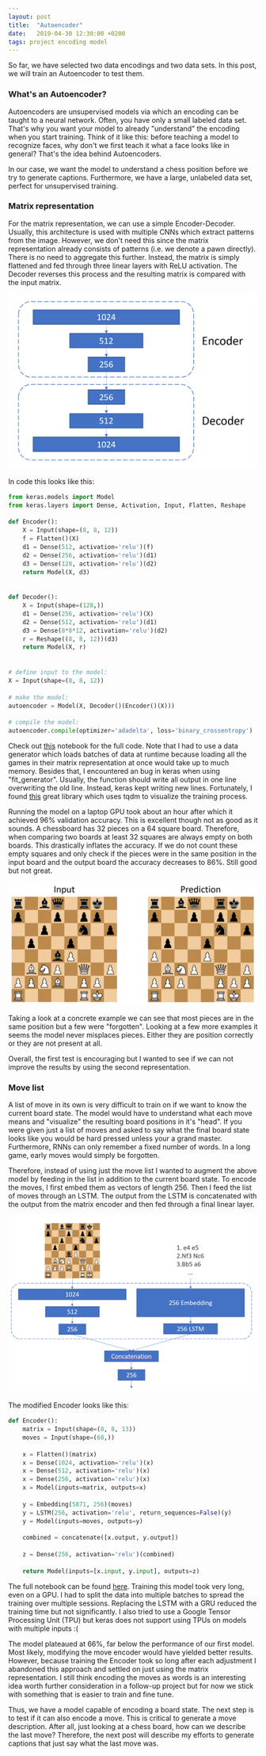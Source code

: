 ```yaml
---
layout: post
title:  "Autoencoder"
date:   2019-04-30 12:30:00 +0200
tags: project encoding model
---
```

So far, we have selected two data encodings and two data sets.
In this post, we will train an Autoencoder to test them.

### What's an Autoencoder?
Autoencoders are unsupervised models via which an encoding can be taught to a neural network.
Often, you have only a small labeled data set. That's why you want your model to already "understand" the encoding when you start training.
Think of it like this: before teaching a model to recognize faces, why don't we first teach it what a face looks like in general?
That's the idea behind Autoencoders.

In our case, we want the model to understand a chess position before we try to generate captions.
Furthermore, we have a large, unlabeled data set, perfect for unsupervised training.

### Matrix representation
For the matrix representation, we can use a simple Encoder-Decoder.
Usually, this architecture is used with multiple CNNs which extract patterns from the image. 
However, we don't need this since the matrix representation already consists of patterns (i.e. we denote a pawn directly).
There is no need to aggregate this further.
Instead, the matrix is simply flattened and fed through three linear layers with ReLU activation.
The Decoder reverses this process and the resulting matrix is compared with the input matrix.

![model architecture](../img/post_5_vis_1.PNG)

In code this looks like this:

~~~ python
from keras.models import Model
from keras.layers import Dense, Activation, Input, Flatten, Reshape

def Encoder():
    X = Input(shape=(8, 8, 12))
    f = Flatten()(X)
    d1 = Dense(512, activation='relu')(f)
    d2 = Dense(256, activation='relu')(d1)
    d3 = Dense(128, activation='relu')(d2)
    return Model(X, d3)


def Decoder():
    X = Input(shape=(128,))
    d1 = Dense(256, activation='relu')(X)
    d2 = Dense(512, activation='relu')(d1)
    d3 = Dense(8*8*12, activation='relu')(d2)
    r = Reshape((8, 8, 12))(d3)
    return Model(X, r)


# define input to the model:
X = Input(shape=(8, 8, 12))

# make the model:
autoencoder = Model(X, Decoder()(Encoder()(X)))

# compile the model:
autoencoder.compile(optimizer='adadelta', loss='binary_crossentropy')
~~~

Check out [this](https://github.com/RobinWeitzel/nn-project/blob/master/autoencoder.ipynb) notebook for the full code.
Note that I had to use a data generator which loads batches of data at runtime because loading all the games in their matrix representation at once would take up to much memory.
Besides that, I encountered an bug in keras when using "fit_generator".
Usually, the function should write all output in one line overwriting the old line.
Instead, keras kept writing new lines.
Fortunately, I found [this](https://github.com/bstriner/keras-tqdm) great library which uses tqdm to visualize the training process.

Running the model on a laptop GPU took about an hour after which it achieved 96% validation accuracy.
This is excellent though not as good as it sounds.
A chessboard has 32 pieces on a 64 square board.
Therefore, when comparing two boards at least 32 squares are always empty on both boards.
This drastically inflates the accuracy.
If we do not count these empty squares and only check if the pieces were in the same position in the input board and the output board the accuracy decreases to 86%.
Still good but not great.

![board comparison](../img/board_comp_1.PNG)

Taking a look at a concrete example we can see that most pieces are in the same position but a few were "forgotten".
Looking at a few more examples it seems the model never misplaces pieces.
Either they are position correctly or they are not present at all.

Overall, the first test is encouraging but I wanted to see if we can not improve the results by using the second representation.

### Move list
A list of move in its own is very difficult to train on if we want to know the current board state.
The model would have to understand what each move means and "visualize" the resulting board positions in it's "head".
If you were given just a list of moves and asked to say what the final board state looks like you would be hard pressed unless your a grand master.
Furthermore, RNNs can only remember a fixed number of words.
In a long game, early moves would simply be forgotten.

Therefore, instead of using just the move list I wanted to augment the above model by feeding in the list in addition to the current board state.
To encode the moves, I first embed them as vectors of length 256. Then I feed the list of moves through an LSTM.
The output from the LSTM is concatenated with the output from the matrix encoder and then fed through a final linear layer.

![model architecture](../img/post_5_vis_2.PNG)

The modified Encoder looks like this:

~~~ python
def Encoder():
    matrix = Input(shape=(8, 8, 13))
    moves = Input(shape=(60,))
    
    x = Flatten()(matrix)
    x = Dense(1024, activation='relu')(x)
    x = Dense(512, activation='relu')(x)
    x = Dense(256, activation='relu')(x)
    x = Model(inputs=matrix, outputs=x)
    
    y = Embedding(5871, 256)(moves)
    y = LSTM(256, activation='relu', return_sequences=False)(y)
    y = Model(inputs=moves, outputs=y)
    
    combined = concatenate([x.output, y.output])
    
    z = Dense(256, activation='relu')(combined)
    
    return Model(inputs=[x.input, y.input], outputs=z)
~~~

The full notebook can be found [here](https://github.com/RobinWeitzel/nn-project/blob/master/autoencoder2.ipynb).
Training this model took very long, even on a GPU.
I had to split the data into multiple batches to spread the training over multiple sessions.
Replacing the LSTM with a GRU reduced the training time but not significantly.
I also tried to use a Google Tensor Processing Unit (TPU) but keras does not support using TPUs on models with multiple inputs :(

The model plateaued at 66%, far below the performance of our first model.
Most likely, modifying the move encoder would have yielded better results.
However, because training the Encoder took so long after each adjustment I abandoned this approach and settled on just using the matrix representation.
I still think encoding the moves as words is an interesting idea worth further consideration in a follow-up project but for now we stick with something that is easier to train and fine tune.

Thus, we have a model capable of encoding a board state.
The next step is to test if it can also encode a move.
This is critical to generate a move description.
After all, just looking at a chess board, how can we describe the last move?
Therefore, the next post will describe my efforts to generate captions that just say what the last move was.